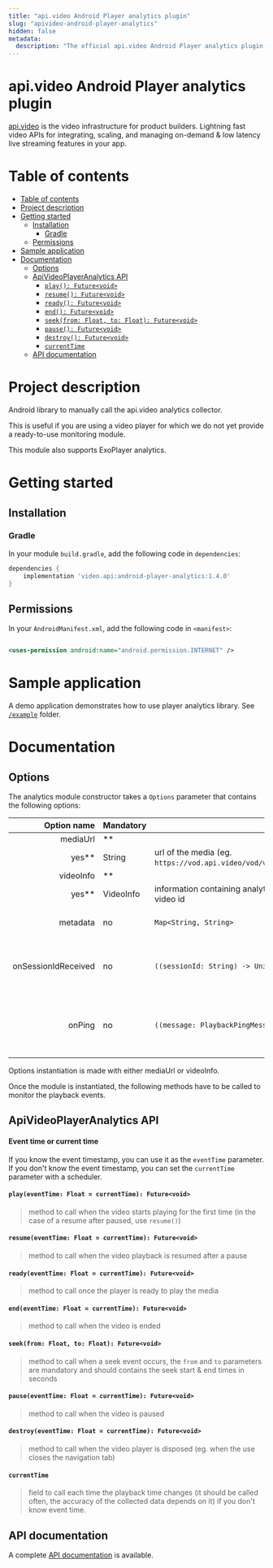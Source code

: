 ```yaml
---
title: "api.video Android Player analytics plugin"
slug: "apivideo-android-player-analytics"
hidden: false
metadata: 
  description: "The official api.video Android Player analytics plugin for api.video. [api.video](https://api.video) is the video infrastructure for product builders. Lightning fast video APIs for integrating, scaling, and managing on-demand & low latency live streaming features in your app."
---
```


api.video Android Player analytics plugin
==============

[api.video](https://api.video) is the video infrastructure for product builders. Lightning fast
video APIs for integrating, scaling, and managing on-demand & low latency live streaming features in
your app.

# Table of contents

- [Table of contents](#table-of-contents)
- [Project description](#project-description)
- [Getting started](#getting-started)
    - [Installation](#installation)
        - [Gradle](#gradle)
    - [Permissions](#permissions)
- [Sample application](#sample-application)
- [Documentation](#documentation)
    - [Options](#options)
    - [ApiVideoPlayerAnalytics API](#apivideoplayeranalytics-api)
        - [`play(): Future<void>`](#playeventtime-float--currenttime-futurevoid)
        - [`resume(): Future<void>`](#resumeeventtime-float--currenttime-futurevoid)
        - [`ready(): Future<void>`](#readyeventtime-float--currenttime-futurevoid)
        - [`end(): Future<void>`](#endeventtime-float--currenttime-futurevoid)
        - [`seek(from: Float, to: Float): Future<void>`](#seekfrom-float-to-float-futurevoid)
        - [`pause(): Future<void>`](#pauseeventtime-float--currenttime-futurevoid)
        - [`destroy(): Future<void>`](#destroyeventtime-float--currenttime-futurevoid)
        - [`currentTime`](#currenttime)
    - [API documentation](#api-documentation)

# Project description

Android library to manually call the api.video analytics collector.

This is useful if you are using a video player for which we do not yet provide a ready-to-use
monitoring module. 

This module also supports ExoPlayer analytics.

# Getting started

## Installation

### Gradle

In your module `build.gradle`, add the following code in `dependencies`:

```groovy
dependencies {
    implementation 'video.api:android-player-analytics:1.4.0'
}
```

## Permissions

In your `AndroidManifest.xml`, add the following code in `<manifest>`:

```xml

<uses-permission android:name="android.permission.INTERNET" />
```

# Sample application

A demo application demonstrates how to use player analytics library.
See [`/example`](https://github.com/apivideo/api.video-android-player-analytics/tree/main/example)
folder.

# Documentation

## Options

The analytics module constructor takes a `Options` parameter that contains the following options:

|         Option name | Mandatory | Type                                                                                          | Description                                                                     |
|--------------------:|-----------|-----------------------------------------------------------------------------------------------|---------------------------------------------------------------------------------|
|            mediaUrl | **        |                                                                                               |                                                                                 |
|               yes** | String    | url of the media (eg. `https://vod.api.video/vod/vi5oDagRVJBSKHxSiPux5rYD/hls/manifest.m3u8`) |                                                                                 |
|           videoInfo | **        |                                                                                               |                                                                                 |
|               yes** | VideoInfo | information containing analytics collector url, video type (vod or live) and video id         |                                                                                 |
|            metadata | no        | ```Map<String, String>```                                                                     | object containing [metadata](https://api.video/blog/tutorials/dynamic-metadata/) |
| onSessionIdReceived | no        | ```((sessionId: String) -> Unit)?```                                                          | callback called once the session id has been received                           |
|              onPing | no        | ```((message: PlaybackPingMessage) -> Unit)?```                                               | callback called before sending the ping message                                 |

Options instantiation is made with either mediaUrl or videoInfo.

Once the module is instantiated, the following methods have to be called to monitor the playback
events.

## ApiVideoPlayerAnalytics API

#### Event time or current time

If you know the event timestamp, you can use it as the `eventTime` parameter. If you don't know the
event timestamp, you can set the `currentTime` parameter with a scheduler.

#### `play(eventTime: Float = currentTime): Future<void>`

> method to call when the video starts playing for the first time (in the case of a resume after
> paused, use `resume()`)

#### `resume(eventTime: Float = currentTime): Future<void>`

> method to call when the video playback is resumed after a pause

#### `ready(eventTime: Float = currentTime): Future<void>`

> method to call once the player is ready to play the media

#### `end(eventTime: Float = currentTime): Future<void>`

> method to call when the video is ended

#### `seek(from: Float, to: Float): Future<void>`

> method to call when a seek event occurs, the `from` and `to` parameters are mandatory and should
> contains the seek start & end times in seconds

#### `pause(eventTime: Float = currentTime): Future<void>`

> method to call when the video is paused

#### `destroy(eventTime: Float = currentTime): Future<void>`

> method to call when the video player is disposed (eg. when the use closes the navigation tab)

#### `currentTime`

> field to call each time the playback time changes (it should be called often, the accuracy of the
> collected data depends on it) if you don't know event time.

## API documentation

A complete [API documentation](https://apivideo.github.io/api.video-android-player-analytics/) is
available.